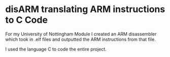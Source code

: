 # disARM translating ARM instructions to C Code #
For my University of Nottingham Module I created an ARM disassembler which took in .elf files and outputted the ARM instructions from that file.

I used the language C to code the entire project.